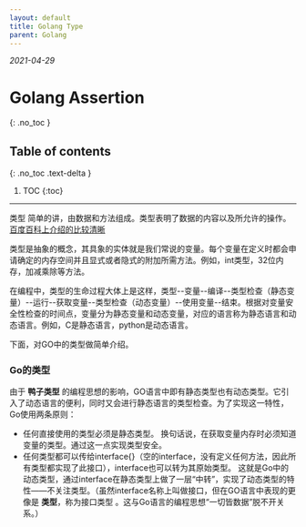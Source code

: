```yaml
---
layout: default
title: Golang Type
parent: Golang
---
```


*2021-04-29*
# Golang Assertion
{: .no_toc }

## Table of contents
{: .no_toc .text-delta }

1. TOC
{:toc}

---

类型 简单的讲，由数据和方法组成。类型表明了数据的内容以及所允许的操作。[百度百科上介绍的比较清晰](https://baike.baidu.com/item/%E7%B1%BB%E5%9E%8B/5799843)

类型是抽象的概念，其具象的实体就是我们常说的变量。每个变量在定义时都会申请确定的内存空间并且显式或者隐式的附加所需方法。例如，int类型，32位内存，加减乘除等方法。

在编程中，类型的生命过程大体上是这样，类型--变量--编译--类型检查（静态变量）--运行--获取变量--类型检查（动态变量）--使用变量--结束。根据对变量安全性检查的时间点，变量分为静态变量和动态变量，对应的语言称为静态语言和动态语言。例如，C是静态语言，python是动态语言。

下面，对GO中的类型做简单介绍。

### Go的类型
由于 __鸭子类型__ 的编程思想的影响，GO语言中即有静态类型也有动态类型。它引入了动态语言的便利，同时又会进行静态语言的类型检查。为了实现这一特性，Go使用两条原则：
- 任何直接使用的类型必须是静态类型。
换句话说，在获取变量内存时必须知道变量的类型。通过这一点实现类型安全。
- 任何类型都可以传给interface{}（空的interface，没有定义任何方法，因此所有类型都实现了此接口），interface也可以转为其原始类型。
这就是Go中的动态类型，通过interface在静态类型上做了一层“中转”，实现了动态类型的特性——不关注类型。（虽然interface名称上叫做接口，但在GO语言中表现的更像是 __类型__，称为接口类型 。这与Go语言的编程思想“一切皆数据”脱不开关系。）